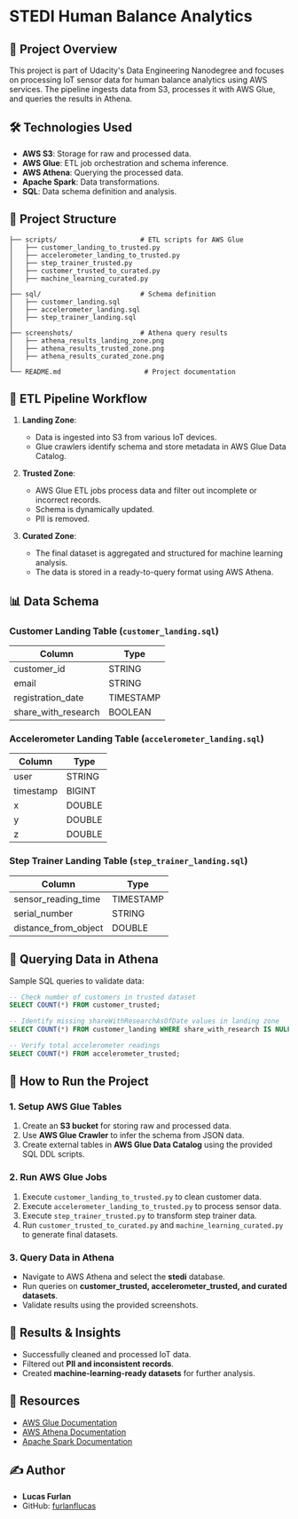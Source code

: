 # STEDI Human Balance Analytics

## 📌 Project Overview
This project is part of Udacity's Data Engineering Nanodegree and focuses on processing IoT sensor data for human balance analytics using AWS services. The pipeline ingests data from S3, processes it with AWS Glue, and queries the results in Athena.

## 🛠 Technologies Used
- **AWS S3**: Storage for raw and processed data.
- **AWS Glue**: ETL job orchestration and schema inference.
- **AWS Athena**: Querying the processed data.
- **Apache Spark**: Data transformations.
- **SQL**: Data schema definition and analysis.

## 📂 Project Structure
```
├── scripts/                     # ETL scripts for AWS Glue
│   ├── customer_landing_to_trusted.py
│   ├── accelerometer_landing_to_trusted.py
│   ├── step_trainer_trusted.py
│   ├── customer_trusted_to_curated.py
│   ├── machine_learning_curated.py
│
├── sql/                         # Schema definition
│   ├── customer_landing.sql
│   ├── accelerometer_landing.sql
│   ├── step_trainer_landing.sql
│
├── screenshots/                 # Athena query results
│   ├── athena_results_landing_zone.png
│   ├── athena_results_trusted_zone.png
│   ├── athena_results_curated_zone.png
│
└── README.md                     # Project documentation
```

## 🔄 ETL Pipeline Workflow
1. **Landing Zone**:
   - Data is ingested into S3 from various IoT devices.
   - Glue crawlers identify schema and store metadata in AWS Glue Data Catalog.

2. **Trusted Zone**:
   - AWS Glue ETL jobs process data and filter out incomplete or incorrect records.
   - Schema is dynamically updated.
   - PII is removed.

3. **Curated Zone**:
   - The final dataset is aggregated and structured for machine learning analysis.
   - The data is stored in a ready-to-query format using AWS Athena.

## 📊 Data Schema
### **Customer Landing Table** (`customer_landing.sql`)
| Column | Type |
|---------|------|
| customer_id | STRING |
| email | STRING |
| registration_date | TIMESTAMP |
| share_with_research | BOOLEAN |

### **Accelerometer Landing Table** (`accelerometer_landing.sql`)
| Column | Type |
|---------|------|
| user | STRING |
| timestamp | BIGINT |
| x | DOUBLE |
| y | DOUBLE |
| z | DOUBLE |

### **Step Trainer Landing Table** (`step_trainer_landing.sql`)
| Column | Type |
|---------|------|
| sensor_reading_time | TIMESTAMP |
| serial_number | STRING |
| distance_from_object | DOUBLE |

## 📜 Querying Data in Athena
Sample SQL queries to validate data:
```sql
-- Check number of customers in trusted dataset
SELECT COUNT(*) FROM customer_trusted;

-- Identify missing shareWithResearchAsOfDate values in landing zone
SELECT COUNT(*) FROM customer_landing WHERE share_with_research IS NULL;

-- Verify total accelerometer readings
SELECT COUNT(*) FROM accelerometer_trusted;
```

## 📌 How to Run the Project
### **1. Setup AWS Glue Tables**
1. Create an **S3 bucket** for storing raw and processed data.
2. Use **AWS Glue Crawler** to infer the schema from JSON data.
3. Create external tables in **AWS Glue Data Catalog** using the provided SQL DDL scripts.

### **2. Run AWS Glue Jobs**
1. Execute `customer_landing_to_trusted.py` to clean customer data.
2. Execute `accelerometer_landing_to_trusted.py` to process sensor data.
3. Execute `step_trainer_trusted.py` to transform step trainer data.
4. Run `customer_trusted_to_curated.py` and `machine_learning_curated.py` to generate final datasets.

### **3. Query Data in Athena**
- Navigate to AWS Athena and select the **stedi** database.
- Run queries on **customer_trusted, accelerometer_trusted, and curated datasets**.
- Validate results using the provided screenshots.

## 📌 Results & Insights
- Successfully cleaned and processed IoT data.
- Filtered out **PII and inconsistent records**.
- Created **machine-learning-ready datasets** for further analysis.

## 📎 Resources
- [AWS Glue Documentation](https://docs.aws.amazon.com/glue/latest/dg/what-is-glue.html)
- [AWS Athena Documentation](https://docs.aws.amazon.com/athena/latest/ug/what-is.html)
- [Apache Spark Documentation](https://spark.apache.org/docs/latest/)

## ✍️ Author
- **Lucas Furlan**
- GitHub: [furlanflucas](https://github.com/furlanflucas)



